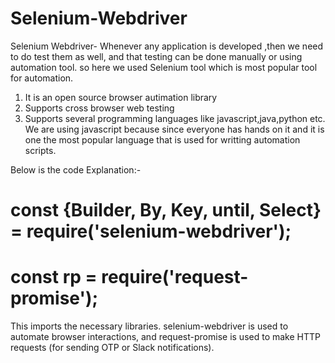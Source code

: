 # Selenium-Webdriver

Selenium Webdriver- Whenever any application is developed ,then we need to do test them as well, and that testing can be done manually or using automation tool.
so here we used Selenium tool which is most popular tool for automation.

1. It is an open source browser autimation library
2. Supports cross browser web testing
3. Supports several programming languages like javascript,java,python etc.
We are using javascript because since everyone has hands on it and it is one the most popular language that is used for writting automation scripts.

Below is the code Explanation:-
# const {Builder, By, Key, until, Select} = require('selenium-webdriver');
# const rp = require('request-promise');

This imports the necessary libraries. selenium-webdriver is used to automate browser interactions, and request-promise is used to make HTTP requests (for sending OTP or Slack notifications).
